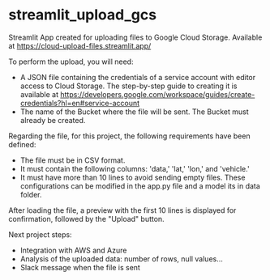 # streamlit_upload_gcs

Streamlit App created for uploading files to Google Cloud Storage.
Available at https://cloud-upload-files.streamlit.app/

To perform the upload, you will need:

- A JSON file containing the credentials of a service account with editor access to Cloud Storage. The step-by-step guide to creating it is available at https://developers.google.com/workspace/guides/create-credentials?hl=en#service-account
- The name of the Bucket where the file will be sent. The Bucket must already be created.

Regarding the file, for this project, the following requirements have been defined:
- The file must be in CSV format.
- It must contain the following columns: 'data,' 'lat,' 'lon,' and 'vehicle.'
- It must have more than 10 lines to avoid sending empty files.
These configurations can be modified in the app.py file and a model its in data folder.

After loading the file, a preview with the first 10 lines is displayed for confirmation, followed by the "Upload" button.

Next project steps:
- Integration with AWS and Azure
- Analysis of the uploaded data: number of rows, null values...
- Slack message when the file is sent

